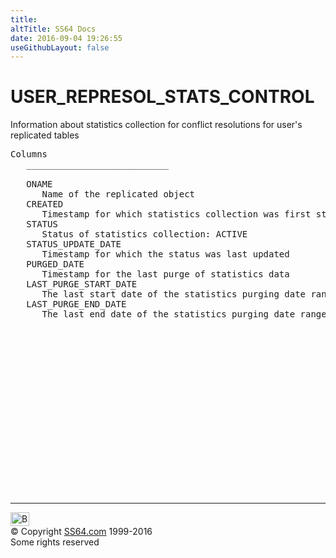 ```yaml
---
title:
altTitle: SS64 Docs
date: 2016-09-04 19:26:55
useGithubLayout: false
---
```

<!-- #BeginLibraryItem "/Library/head_orad.lbi" --><!-- #EndLibraryItem --><h1>USER_REPRESOL_STATS_CONTROL </h1><p> Information about statistics collection for conflict resolutions for user's replicated tables </p> 
 
<pre>Columns
   ___________________________
 
   ONAME
      Name of the replicated object
   CREATED
      Timestamp for which statistics collection was first started
   STATUS
      Status of statistics collection: ACTIVE
   STATUS_UPDATE_DATE
      Timestamp for which the status was last updated
   PURGED_DATE
      Timestamp for the last purge of statistics data
   LAST_PURGE_START_DATE
      The last start date of the statistics purging date range
   LAST_PURGE_END_DATE
      The last end date of the statistics purging date range

</pre><!-- #BeginLibraryItem "/Library/foot_orad.lbi" --><p>
<!-- oracle-footer -->
<ins class="adsbygoogle" style="display:inline-block;width:300px;height:250px" data-ad-client="ca-pub-6140977852749469" data-ad-slot="4275490898"></ins>
<script>
(adsbygoogle = window.adsbygoogle || []).push({});
</script></p>
<hr>
<div id="bl" class="footer"><a href="USER_REPRESOL_STATS_CONTROL.html#"><img src="../images/top.png" width="30" height="22" alt="Back to the Top"></a></div>
<div id="br" class="footer, tagline">© Copyright <a href="../index.html">SS64.com</a> 1999-2016<br>
Some rights reserved</div>
<!-- #EndLibraryItem -->

